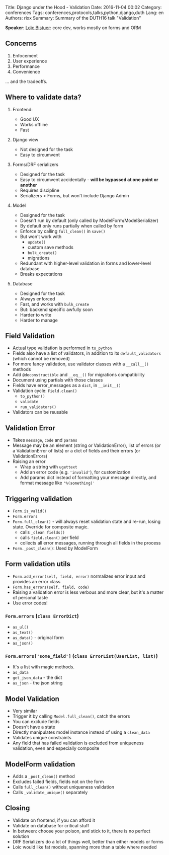 Title: Django under the Hood - Validation
Date:   2016-11-04 00:02
Category: conferences
Tags: conferences,protocols,talks,python,django,duth
Lang: en
Authors: rixx
Summary: Summary of the DUTH16 talk "Validation"


**Speaker**: [Loïc Bistuer](https://twitter.com/loic84): core dev, works mostly on forms and ORM


## Concerns

1. Enfocement
2. User experience
3. Performance
4. Convenience

… and the tradeoffs.

## Where to validate data?

1. Frontend:

    - Good UX
    - Works offline
    - Fast

2. Django view

    - Not designed for the task
    - Easy to circumvent

3. Forms/DRF serializers

    - Designed for the task
    - Easy to circumvent accidentally - **will be bypassed at one point or another**
    - Requires discipline
    - Serializers > Forms, but won't include Django Admin

4. Model

    - Designed for the task
    - Doesn't run by default (only called by ModelForm/ModelSerializer)
    - By default only runs partially when called by form
    - Enforce by calling `full_clean()` in `save()`
    - But won't work with
       - `update()`
       - custom save methods
       - `bulk_create()`
       - migrations
    - Redundant with higher-level validation in forms and lower-level database
    - Breaks expectations

5. Database

    - Designed for the task
    - Always enforced
    - Fast, and works with `bulk_create`
    - But: backend specific awfully soon
    - Harder to write
    - Harder to manage

## Field Validation

 - Actual type validation is performed in `to_python`
 - Fields also have a list of validators, in addition to its `default_validators` (which cannot be removed)
 - For more fancy validation, use validator classes with a `__call__()` methods
 - Add `@deconstructible` and `__eq__()` for migrations compatibility
 - Document using partials with those classes
 - Fields have error_messages as a `dict`, in `__init__()`
 - Validation cycle: `Field.clean()`
    - `to_python()`
    - `validate`
    - `run_validators()`
 - Validators can be reusable

## Validation Error

 - Takes `message`, `code` and `params`
 - Message may be an element (string or ValidationError), list of errors (or a ValidationError of lists) or a dict of fields and their errors (or ValidationErrors)
 - Raising an error
    - Wrap a string with `ugettext`
    - Add an error code (e.g. `'invalid'`), for customization
    - Add params dict instead of formatting your message directly, and format message like `'%(something)'`

## Triggering validation

 - `Form.is_valid()`
 - `Form.errors`
 - `Form.full_clean()` - will always reset validation state and re-run, losing state. Override for composite magic.
    - calls `_clean fields()`
    - calls `field.clean()` per field
    - collects all error messages, running through all fields in the process
 - `Form._post_clean()`: Used by ModelForm

## Form validation utils

 - `Form.add_error(self, field, error)` normalizes error input and provides an error class
 - `Form.has_errors(self, field, code)`
 - Raising a validation error is less verbous and more clear, but it's a matter of personal taste
 - Use error codes!

### `Form.errors` (`class ErrorDict`)

 - `as_ul()`
 - `as_text()`
 - `as_data()` - original form
 - `as_json()`

### `Form.errors['some_field']` (`class ErrorList(UserList, list)`)

 - It's a list with magic methods.
 - `as_data`
 - `get_json_data` - the dict
 - `as_json` - the json string

## Model Validation

 - Very similar
 - Trigger it by calling `Model.full_clean()`, catch the errors
 - You can exclude fields
 - Doesn't have a state
 - Directly manipulates model instance instead of using a `clean_data`
 - Validates unique constraints
 - Any field that has failed validation is excluded from uniqueness validation, even and especially composite

## ModelForm validation

 - Adds a `_post_clean()` method
 - Excludes failed fields, fields not on the form
 - Calls `full_clean()` without uniqueness validation
 - Calls `_validate_unique()` separately

## Closing

 - Validate on frontend, if you can afford it
 - Validate on database for critical stuff
 - In between: choose your poison, and stick to it, there is no perfect solution
 - DRF Serializers do a lot of things well, better than either models or forms
 - Loic would like fat models, spanning more than a table where needed
